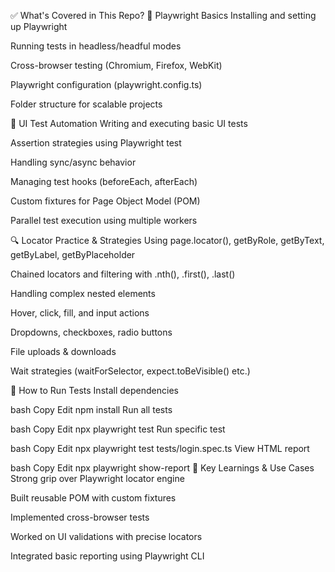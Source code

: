 ✅ What's Covered in This Repo?
🔰 Playwright Basics
Installing and setting up Playwright

Running tests in headless/headful modes

Cross-browser testing (Chromium, Firefox, WebKit)

Playwright configuration (playwright.config.ts)

Folder structure for scalable projects

🧪 UI Test Automation
Writing and executing basic UI tests

Assertion strategies using Playwright test

Handling sync/async behavior

Managing test hooks (beforeEach, afterEach)

Custom fixtures for Page Object Model (POM)

Parallel test execution using multiple workers

🔍 Locator Practice & Strategies
Using page.locator(), getByRole, getByText, getByLabel, getByPlaceholder

Chained locators and filtering with .nth(), .first(), .last()

Handling complex nested elements

Hover, click, fill, and input actions

Dropdowns, checkboxes, radio buttons

File uploads & downloads

Wait strategies (waitForSelector, expect.toBeVisible() etc.)

🚀 How to Run Tests
Install dependencies

bash
Copy
Edit
npm install
Run all tests

bash
Copy
Edit
npx playwright test
Run specific test

bash
Copy
Edit
npx playwright test tests/login.spec.ts
View HTML report

bash
Copy
Edit
npx playwright show-report
📌 Key Learnings & Use Cases
Strong grip over Playwright locator engine

Built reusable POM with custom fixtures

Implemented cross-browser tests

Worked on UI validations with precise locators

Integrated basic reporting using Playwright CLI

